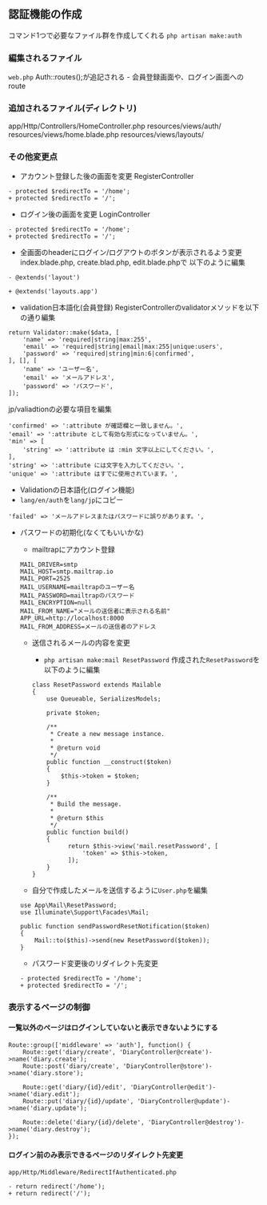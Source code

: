 ## 認証機能の作成
コマンド1つで必要なファイル群を作成してくれる
`php artisan make:auth`

### 編集されるファイル
`web.php`
Auth::routes();が追記される
    - 会員登録画面や、ログイン画面へのroute

### 追加されるファイル(ディレクトリ)
app/Http/Controllers/HomeController.php
	resources/views/auth/
	resources/views/home.blade.php
	resources/views/layouts/

### その他変更点
- アカウント登録した後の画面を変更
RegisterController
```
- protected $redirectTo = '/home';
+ protected $redirectTo = '/';
```

- ログイン後の画面を変更
LoginController
```
- protected $redirectTo = '/home';
+ protected $redirectTo = '/';
```

- 全画面のheaderにログイン/ログアウトのボタンが表示されるよう変更
index.blade.php, create.blad.php, edit.blade.phpで
以下のように編集
```
- @extends('layout')

+ @extends('layouts.app')
```

- validation日本語化(会員登録)
RegisterControllerのvalidatorメソッドを以下の通り編集
```
return Validator::make($data, [
    'name' => 'required|string|max:255',
    'email' => 'required|string|email|max:255|unique:users',
    'password' => 'required|string|min:6|confirmed',
], [], [
    'name' => 'ユーザー名',
    'email' => 'メールアドレス',
    'password' => 'パスワード',
]);
```

jp/valiadtionの必要な項目を編集
```
'confirmed' => ':attribute が確認欄と一致しません。',
'email' => ':attribute として有効な形式になっていません。',
'min' => [
    'string' => ':attribute は :min 文字以上にしてください。',
],
'string' => ':attribute には文字を入力してください。',
'unique' => ':attribute はすでに使用されています。',
```

- Validationの日本語化(ログイン機能)
- `lang/en/auth`を`lang/jp`にコピー
```
'failed' => 'メールアドレスまたはパスワードに誤りがあります。',
```

- パスワードの初期化(なくてもいいかな)
    - mailtrapにアカウント登録
    ```
    MAIL_DRIVER=smtp
    MAIL_HOST=smtp.mailtrap.io
    MAIL_PORT=2525
    MAIL_USERNAME=mailtrapのユーザー名
    MAIL_PASSWORD=mailtrapのパスワード
    MAIL_ENCRYPTION=null
    MAIL_FROM_NAME="メールの送信者に表示される名前"
    APP_URL=http://localhost:8000
    MAIL_FROM_ADDRESS=メールの送信者のアドレス
    ```
    - 送信されるメールの内容を変更
      - `php artisan make:mail ResetPassword`
      作成された`ResetPassword`を以下のように編集
      ```
      class ResetPassword extends Mailable
      {
          use Queueable, SerializesModels;

          private $token;

          /**
           * Create a new message instance.
           *
           * @return void
           */
          public function __construct($token)
          {
              $this->token = $token;
          }

          /**
           * Build the message.
           *
           * @return $this
           */
          public function build()
          {
                return $this->view('mail.resetPassword', [
                    'token' => $this->token,
                ]);
          }
      }
      ```

    - 自分で作成したメールを送信するように`User.php`を編集
    ```
    use App\Mail\ResetPassword;
    use Illuminate\Support\Facades\Mail;

    public function sendPasswordResetNotification($token)
    {
        Mail::to($this)->send(new ResetPassword($token));
    }
    ```

    - パスワード変更後のリダイレクト先変更
    ```
    - protected $redirectTo = '/home';
    + protected $redirectTo = '/';
    ```

### 表示するページの制御
#### 一覧以外のページはログインしていないと表示できないようにする
```
Route::group(['middleware' => 'auth'], function() {
    Route::get('diary/create', 'DiaryController@create')->name('diary.create');
    Route::post('diary/create', 'DiaryController@store')->name('diary.store');
    
    Route::get('diary/{id}/edit', 'DiaryController@edit')->name('diary.edit');
    Route::put('diary/{id}/update', 'DiaryController@update')->name('diary.update');
    
    Route::delete('diary/{id}/delete', 'DiaryController@destroy')->name('diary.destroy');    
});
```

#### ログイン前のみ表示できるページのリダイレクト先変更
`app/Http/Middleware/RedirectIfAuthenticated.php`
```
- return redirect('/home');
+ return redirect('/');
```